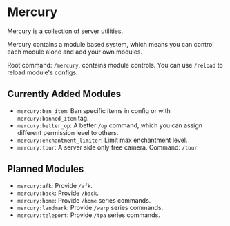 # Mercury

Mercury is a collection of server utilities.

Mercury contains a module based system, which means you can control each module alone and add your own modules.

Root command: `/mercury`, contains module controls. You can use `/reload` to reload module's configs.

## Currently Added Modules

- `mercury:ban_item`: Ban specific items in config or with `mercury:banned_item` tag.
- `mercury:better_op`: A better `/op` command, which you can assign different permission level to others.
- `mercury:enchantment_limiter`: Limit max enchantment level.
- `mercury:tour`: A server side only free camera. Command: `/tour`

## Planned Modules

- `mercury:afk`: Provide `/afk`.
- `mercury:back`: Provide `/back`.
- `mercury:home`: Provide `/home` series commands.
- `mercury:landmark`: Provide `/warp` series commands.
- `mercury:teleport`: Provide `/tpa` series commands.